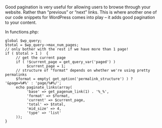Good pagination is very useful for allowing users to browse through your website. Rather than “previous” or “next” links. This is where another one of our code snippets for WordPress comes into play – it adds good pagination to your content.

In functions.php:

```
global $wp_query;
$total = $wp_query->max_num_pages;
// only bother with the rest if we have more than 1 page!
if ( $total > 1 )  {
     // get the current page
     if ( !$current_page = get_query_var('paged') )
          $current_page = 1;
     // structure of "format" depends on whether we're using pretty permalinks
     $format = empty( get_option('permalink_structure') ) ? '&page=%#%' : 'page/%#%/';
     echo paginate_links(array(
          'base' => get_pagenum_link(1) . '%_%',
          'format' => $format,
          'current' => $current_page,
          'total' => $total,
          'mid_size' => 4,
          'type' => 'list'
     ));
}
```
